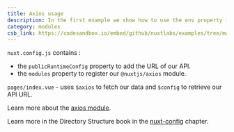 ```yaml
---
title: Axios usage
description: In the first example we show how to use the env property in our `nuxt.config.js` file to add the URL of our API so that we can then easily make calls to it without having to use the URL on our page
category: modules
csb_link: https://codesandbox.io/embed/github/nuxtlabs/examples/tree/master/modules/axios-usage?fontsize=14&hidenavigation=1&module=%2Fnuxt.config.js&theme=dark&view=editor
---
```


<example-intro></example-intro>

`nuxt.config.js` contains :

- the `publicRuntimeConfig` property to add the URL of our API.
- the `modules` property to register our `@nuxtjs/axios` module.

`pages/index.vue` - uses `$axios` to fetch our data and `$config` to retrieve our API URL.

<base-alert type="next">

Learn more about the [axios module](https://axios.nuxtjs.org/).

</base-alert>

<base-alert type="next">

Learn more in the Directory Structure book in the [nuxt-config](/docs/2.x/directory-structure/nuxt-config) chapter.

</base-alert>

<code-sandbox :src="csb_link"></code-sandbox>

